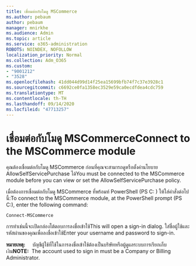 ```yaml
---
title: เชื่อมต่อกับโมดู MSCommerce
ms.author: pebaum
author: pebaum
manager: mnirkhe
ms.audience: Admin
ms.topic: article
ms.service: o365-administration
ROBOTS: NOINDEX, NOFOLLOW
localization_priority: Normal
ms.collection: Adm_O365
ms.custom:
- "9001212"
- "3528"
ms.openlocfilehash: 41dd044d99d14f25ea15699bfb74f7c37e3928c1
ms.sourcegitcommit: c6692ce0fa1358ec3529e59ca0ecdfdea4cdc759
ms.translationtype: MT
ms.contentlocale: th-TH
ms.lasthandoff: 09/14/2020
ms.locfileid: "47713257"
---
```

# <a name="connect-to-the-mscommerce-module"></a><span data-ttu-id="40aad-102">เชื่อมต่อกับโมดู MSCommerce</span><span class="sxs-lookup"><span data-stu-id="40aad-102">Connect to the MSCommerce module</span></span>

<span data-ttu-id="40aad-103">คุณต้องเชื่อมต่อกับโมดู MSCommerce ก่อนที่คุณจะสามารถดูหรือตั้งค่านโยบาย AllowSelfServicePurchase ได้</span><span class="sxs-lookup"><span data-stu-id="40aad-103">You must be connected to the MSCommerce module before you can view or set the AllowSelfServicePurchase policy.</span></span>  

<span data-ttu-id="40aad-104">เมื่อต้องการเชื่อมต่อกับโมดู MSCommerce ที่พร้อมท์ PowerShell (PS C: \) ให้ใส่คำสั่งต่อไปนี้:</span><span class="sxs-lookup"><span data-stu-id="40aad-104">To connect to the MSCommerce module, at the PowerShell prompt (PS C:\), enter the following command:</span></span>

`Connect-MSCommerce`

<span data-ttu-id="40aad-105">การทำเช่นนี้จะเปิดกล่องโต้ตอบการลงชื่อเข้าใช้</span><span class="sxs-lookup"><span data-stu-id="40aad-105">This will open a sign-in dialog.</span></span> <span data-ttu-id="40aad-106">ใส่ชื่อผู้ใช้และรหัสผ่านของคุณเพื่อลงชื่อเข้าใช้</span><span class="sxs-lookup"><span data-stu-id="40aad-106">Enter your username and password to sign-in.</span></span>

<span data-ttu-id="40aad-107">**หมายเหตุ:** &nbsp; &nbsp; บัญชีผู้ใช้ที่ใช้ในการลงชื่อเข้าใช้ต้องเป็นบริษัทหรือผู้ดูแลระบบการเรียกเก็บเงิน</span><span class="sxs-lookup"><span data-stu-id="40aad-107">**NOTE:**&nbsp;&nbsp;The account used to sign in must be a Company or Billing Administrator.</span></span>
